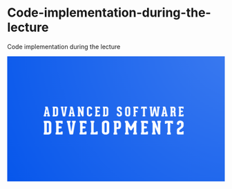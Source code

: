 # Code-implementation-during-the-lecture
Code implementation during the lecture

<img src='rm_images/ptm2_pic.png'>
